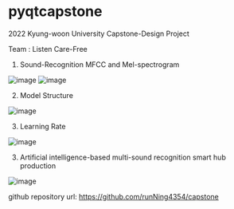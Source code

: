 # pyqtcapstone

2022 Kyung-woon University Capstone-Design Project 

Team : Listen Care-Free


1. Sound-Recognition MFCC and Mel-spectrogram

![image](https://user-images.githubusercontent.com/97919655/208333927-3790f47f-7709-4ba8-99ae-df0694e04eb2.png)
![image](https://user-images.githubusercontent.com/97919655/208333936-3e69289c-78ea-4f7b-9dcd-c39ec65c0ca5.png)


2. Model Structure

![image](https://user-images.githubusercontent.com/97919655/208333978-922dc167-73b6-4d60-9005-10f2b39f0df1.png)

3. Learning Rate

![image](https://user-images.githubusercontent.com/97919655/208334072-af1bf008-931a-42b6-b3b7-fde42e233109.png)


3. Artificial intelligence-based multi-sound recognition smart hub production

![image](https://user-images.githubusercontent.com/97919655/208334094-02306a6d-3861-48ce-bc75-b25edcde44f7.png)




github repository url: https://github.com/runNing4354/capstone
